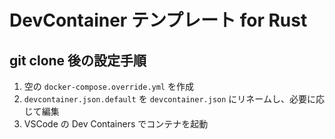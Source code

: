 # DevContainer テンプレート for Rust

## git clone 後の設定手順

1. 空の `docker-compose.override.yml` を作成
2. `devcontainer.json.default` を `devcontainer.json` にリネームし、必要に応じて編集
3. VSCode の Dev Containers でコンテナを起動
